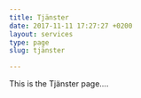 ```yaml
---
title: Tjänster
date: 2017-11-11 17:27:27 +0200
layout: services
type: page
slug: tjänster

---
```

This is the Tjänster page....